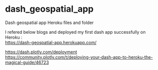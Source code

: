 # dash_geospatial_app
Dash geospatial app Heroku files and folder 

I refered below blogs and deployed my first dash app successfully on Heroku :<br>https://dash-geospatial-app.herokuapp.com/

https://dash.plotly.com/deployment<br>
https://community.plotly.com/t/deploying-your-dash-app-to-heroku-the-magical-guide/46723

